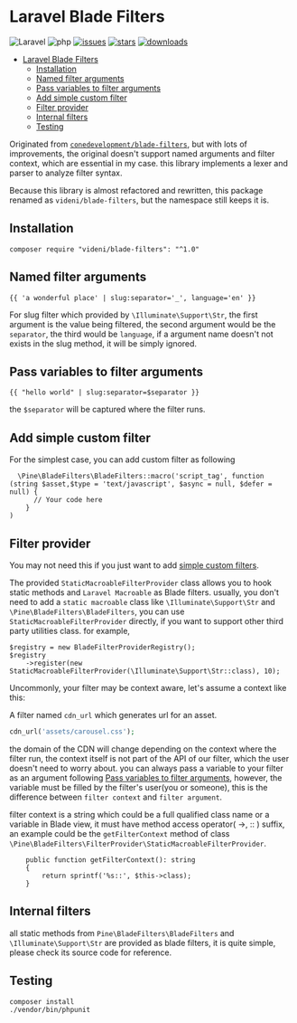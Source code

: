 Laravel Blade Filters
======================

![Laravel](https://img.shields.io/badge/Laravel-6--9-reds?style=flat&logo=laravel)
![php](https://img.shields.io/badge/php-%5E7.2.5%7C%5E8.0-green?style=flat&logo=php)
[![issues](https://img.shields.io/github/issues/videni/blade-filters)](https://github.com/videni/blade-filters/issues)
[![stars](https://img.shields.io/github/stars/videni/blade-filters)](https://github.com/videni/blade-filters/stargazers)
[![downloads](https://img.shields.io/packagist/dt/videni/blade-filters?style=plastic&style=flat&logo=Packagist)](https://packagist.org/packages/videni/blade-filters)

- [Laravel Blade Filters](#laravel-blade-filters)
  - [Installation](#installation)
  - [Named filter arguments](#named-filter-arguments)
  - [Pass variables to filter arguments](#pass-variables-to-filter-arguments)
  - [Add simple custom filter](#add-simple-custom-filter)
  - [Filter provider](#filter-provider)
  - [Internal filters](#internal-filters)
  - [Testing](#testing)

Originated from [`conedevelopment/blade-filters`](https://github.com/conedevelopment/blade-filters), but with lots of improvements, the original doesn't support named arguments and filter context, which are essential in my case. this library implements a lexer and parser to analyze filter syntax. 

Because this library is almost refactored and rewritten, this package renamed as `videni/blade-filters`, but the namespace still keeps it is.

## Installation

```
composer require "videni/blade-filters": "^1.0"
```

## Named filter arguments

```
{{ 'a wonderful place' | slug:separator='_', language='en' }}
```

For slug filter which provided by `\Illuminate\Support\Str`, the first argument is the value being filtered, the second argument would be the `separator`, the third would be `language`, if a argument name doesn't not exists in the slug method, it will be simply ignored.


## Pass variables to filter arguments

```
{{ "hello world" | slug:separator=$separator }}
```

the `$separator` will be captured where the filter runs.

## Add simple custom filter

For the simplest case, you can add custom filter  as following
```
  \Pine\BladeFilters\BladeFilters::macro('script_tag', function (string $asset,$type = 'text/javascript', $async = null, $defer = null) {
      // Your code here
    }
)
```

## Filter provider

You may not need this if you just want to add [simple custom filters](#add-simple-custom-filter). 

The provided `StaticMacroableFilterProvider` class allows you to hook static methods and `Laravel Macroable` as Blade filters. usually, you don't need to add a `static macroable` class like  `\Illuminate\Support\Str` and `\Pine\BladeFilters\BladeFilters`, you can use `StaticMacroableFilterProvider` directly, if you want to support other third party utilities class. for example,

```
$registry = new BladeFilterProviderRegistry();
$registry
    ->register(new StaticMacroableFilterProvider(\Illuminate\Support\Str::class), 10);
```

Uncommonly, your filter may be context aware, let's assume a context like this:

A filter named `cdn_url` which generates url for an asset. 
```php
cdn_url('assets/carousel.css');
```
the domain of the CDN will change depending on the context where the filter run, the context itself is not part of the API of our filter, which the user doesn't need to worry about. you can always pass a variable to your filter as an argument following [Pass variables to filter arguments](#pass-variables-to-filter-arguments), however, the variable must be filled by the filter's user(you or someone), this is the difference between `filter context` and `filter argument`. 

filter context is a string which could be a full qualified class name or a variable in Blade view, it must have method access operator( ->, :: ) suffix, an example could be the  `getFilterContext` method of class `\Pine\BladeFilters\FilterProvider\StaticMacroableFilterProvider`.

```
    public function getFilterContext(): string
    {
        return sprintf('%s::', $this->class);
    }
```
## Internal filters

all static methods from `Pine\BladeFilters\BladeFilters` and `\Illuminate\Support\Str` are provided as blade filters, it is quite simple, please check its source code for reference.


## Testing

```
composer install 
./vendor/bin/phpunit
```
